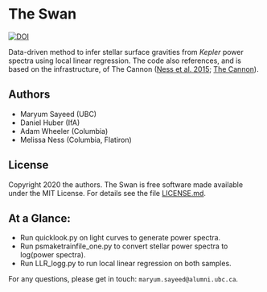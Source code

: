 # The Swan

[![DOI](https://zenodo.org/badge/234663403.svg)](https://zenodo.org/badge/latestdoi/234663403)

Data-driven method to infer stellar surface gravities from *Kepler* power spectra using local linear regression. The code also references, and is based on the infrastructure, of The Cannon ([Ness et al. 2015](https://ui.adsabs.harvard.edu/abs/2018ApJ...866...15N/abstract); [The Cannon](https://github.com/mkness/TheCannon)).

## Authors
* Maryum Sayeed (UBC)
* Daniel Huber (IfA)
* Adam Wheeler (Columbia)
* Melissa Ness (Columbia, Flatiron)

## License
Copyright 2020 the authors. The Swan is free software made available under the MIT License. For details see the file [LICENSE.md](LICENSE.md).

## At a Glance:
* Run quicklook.py on light curves to generate power spectra.
* Run psmaketrainfile_one.py to convert stellar power spectra to log(power spectra).
* Run LLR_logg.py to run local linear regression on both samples.

For any questions, please get in touch: `maryum.sayeed@alumni.ubc.ca`.
